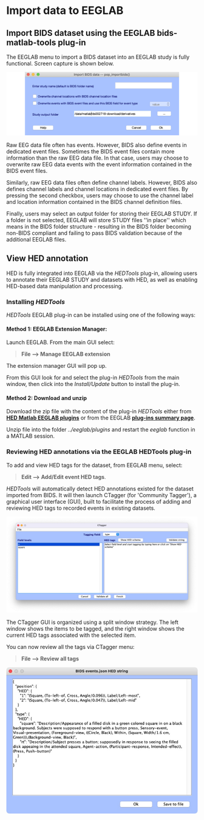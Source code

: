 # Import data to EEGLAB
## Import BIDS dataset using the EEGLAB bids-matlab-tools plug-in

The EEGLAB menu to import a BIDS dataset into an EEGLAB study is fully functional. Screen capture is shown below.

![pop_importbids.m interface](_static/images/pop_importbids.png)

Raw EEG data file often has events. However, BIDS also define events in dedicated event files. Sometimes the BIDS event files contain more information than the raw EEG data file. In that case, users may choose to overwrite raw EEG data events with the event information contained in the BIDS event files.

Similarly, raw EEG data files often define channel labels. However, BIDS also defines channel labels and channel locations in dedicated event files. By pressing the second checkbox, users may choose to use the channel label and location information contained in the BIDS channel definition files.

Finally, users may select an output folder for storing their EEGLAB STUDY. If a folder is not selected, EEGLAB will store STUDY files ''in place'' which means in the BIDS folder structure - resulting in the BIDS folder becoming non-BIDS compliant and failing to pass BIDS validation because of the additional EEGLAB files.

## View HED annotation
HED is fully integrated into EEGLAB via the *HEDTools* plug-in, allowing users to annotate their
EEGLAB STUDY and datasets with HED, as well as enabling HED-based data manipulation and processing.

### Installing *HEDTools*

*HEDTools* EEGLAB plug-in can be installed using one of the following ways:

#### Method 1: EEGLAB Extension Manager: 

Launch EEGLAB. From the main GUI select:

> **File --> Manage EEGLAB extension**

The extension manager GUI will pop up. 

From this GUI look for and select the plug-in *HEDTools* from the main window,
then click into the *Install/Update* button to install the plug-in.


#### Method 2: Download and unzip

Download the zip file with the content of the plug-in *HEDTools* either from
[**HED Matlab EEGLAB plugins**](https://github.com/hed-standard/hed-matlab/blob/master/EEGLABPlugin)
or from the EEGLAB [**plug-ins summary page**](https://sccn.ucsd.edu/eeglab/plugin_uploader/plugin_list_all.php). 

Unzip file into the folder *../eeglab/plugins* and restart the *eeglab* function in a MATLAB session.

### Reviewing HED annotations via the EEGLAB HEDTools plug-in
To add and view HED tags for the dataset, from EEGLAB menu, select:  

> **Edit --> Add/Edit event HED tags**.  

_HEDTools_ will automatically detect HED annotations existed for the dataset imported from BIDS. It will then launch CTagger (for 'Community Tagger'), a graphical user interface (GUI), built to facilitate the process of adding and reviewing HED tags to recorded events in existing datasets.

![CTagger](_static/images/CTagger_interface.jpg)

The CTagger GUI is organized using a split window strategy.
The left window shows the items to be tagged,
and the right window shows the current HED tags associated with the selected item.

You can now review all the tags via CTagger menu:

> **File --> Review all tags** 

![review tag](_static/images/review-all-tags.jpg)

